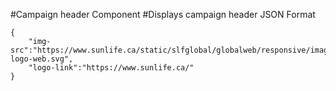 #Campaign header Component
#Displays campaign header
JSON Format
```
{
    "img-src":"https://www.sunlife.ca/static/slfglobal/globalweb/responsive/images/sunlife-logo-web.svg",
    "logo-link":"https://www.sunlife.ca/"
}
```
